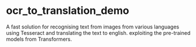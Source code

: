 # ocr_to_translation_demo
A fast solution for recognising text from images from various languages using Tesseract and translating the text to english. exploiting the pre-trained models from Transformers.
